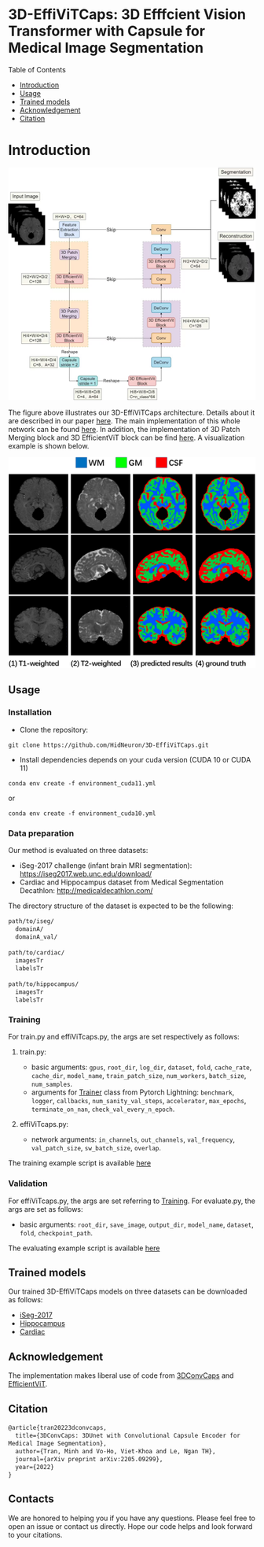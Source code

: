 # 3D-EffiViTCaps: 3D Efffcient Vision Transformer with Capsule for Medical Image Segmentation
Table of Contents
* [Introduction](#introduction)
* [Usage](#usage)
* [Trained models](#trained-models)
* [Acknowledgement](#acknowledgement)
* [Citation](#citation)

# Introduction
![image](imgs/3D-EffiViTCaps.jpg)

The figure above illustrates our 3D-EffiViTCaps architecture. Details about it are described in our paper [here](https://arxiv.org/abs/2205.09299). The main implementation of this whole network can be found [here](module/effiViTcaps.py). In addition, the implementation of 3D Patch Merging block and 3D EfficientViT block can be find [here](main_block/efficientViT3D.py). A visualization example is shown below.

![image](imgs/visualization.png)

## Usage

### Installation
- Clone the repository:
```
git clone https://github.com/HidNeuron/3D-EffiViTCaps.git
```

- Install dependencies depends on your cuda version (CUDA 10 or CUDA 11)
```
conda env create -f environment_cuda11.yml
```
or
```
conda env create -f environment_cuda10.yml
```

### Data preparation
Our method is evaluated on three datasets:
* iSeg-2017 challenge (infant brain MRI segmentation): <https://iseg2017.web.unc.edu/download/>
* Cardiac and Hippocampus dataset from Medical Segmentation Decathlon: <http://medicaldecathlon.com/>

The directory structure of the dataset is expected to be the following:
```
path/to/iseg/
  domainA/
  domainA_val/

path/to/cardiac/
  imagesTr
  labelsTr

path/to/hippocampus/
  imagesTr
  labelsTr
```

### Training
For train.py and effiViTcaps.py, the args are set respectively as follows:
1. train.py:
   * basic arguments: `gpus`, `root_dir`, `log_dir`, `dataset`, `fold`, `cache_rate`, `cache_dir`, `model_name`, `train_patch_size`, `num_workers`, `batch_size`, `num_samples`.
   * arguments for [Trainer](https://pytorch-lightning.readthedocs.io/en/latest/common/trainer.html#trainer-class-api) class from Pytorch Lightning: `benchmark`, `logger`, `callbacks`, `num_sanity_val_steps`, `accelerator`,  `max_epochs`, `terminate_on_nan`, `check_val_every_n_epoch`.

2. effiViTcaps.py:
   * network arguments: `in_channels`, `out_channels`, `val_frequency`, `val_patch_size`, `sw_batch_size`, `overlap`.

The training example script is available [here](scripts/train_3d_effiViTcaps.sh)

### Validation
For effiViTcaps.py, the args are set referring to [Training](#training). For evaluate.py, the args are set as follows:
   * basic arguments: `root_dir`, `save_image`, `output_dir`,  `model_name`, `dataset`, `fold`, `checkpoint_path`.

The evaluating example script is available [here](scripts/eval_3d_effiViTcaps.sh)


## Trained models
Our trained 3D-EffiViTCaps models on three datasets can be downloaded as follows: 

- [iSeg-2017](https://pan.baidu.com/disk/main?_at_=1707066763547#/index?category=all&path=%2F3D-EffiViTCaps-checkpoints%2Fiseg2017)
- [Hippocampus](https://pan.baidu.com/disk/main?_at_=1707066763547#/index?category=all&path=%2F3D-EffiViTCaps-checkpoints%2Fhippocampus)
- [Cardiac](https://pan.baidu.com/disk/main?_at_=1707066763547#/index?category=all&path=%2F3D-EffiViTCaps-checkpoints%2Fcardiac)

## Acknowledgement
The implementation makes liberal use of code from [3DConvCaps](https://github.com/UARK-AICV/3DConvCaps) and [EfficientViT](https://github.com/microsoft/Cream/tree/main/EfficientViT).

## Citation
```
@article{tran20223dconvcaps,
  title={3DConvCaps: 3DUnet with Convolutional Capsule Encoder for Medical Image Segmentation},
  author={Tran, Minh and Vo-Ho, Viet-Khoa and Le, Ngan TH},
  journal={arXiv preprint arXiv:2205.09299},
  year={2022}
}
```
## Contacts
We are honored to helping you if you have any questions. Please feel free to open an issue or contact us directly. Hope our code helps and look forward to your citations.
